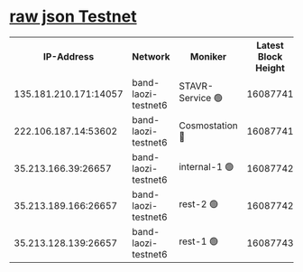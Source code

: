 
[raw json Testnet](https://rpc-check.bandt.stavr.tech/bandt/rpcbandt_result.json)
=

<table><tr><th>IP-Address</th><th>Network</th><th>Moniker</th><th>Latest Block Height</th><th>Earliest Block Height</th><th>Catching Up</th><th>Tx Index</th><th>Voting Power</th><th>Scan Time</th></tr><tr><td>135.181.210.171:14057</td><td>band-laozi-testnet6</td><td>STAVR-Service 🟢</td><td>16087741</td><td>15322501</td><td>False</td><td>on</td><td>0</td><td>2024-02-22T00:45:28.724269492UTC</td></tr><tr><td>222.106.187.14:53602</td><td>band-laozi-testnet6</td><td>Cosmostation 🔴</td><td>16087741</td><td>15423001</td><td>False</td><td>on</td><td>2203623</td><td>2024-02-22T00:45:30.180698765UTC</td></tr><tr><td>35.213.166.39:26657</td><td>band-laozi-testnet6</td><td>internal-1 🟢</td><td>16087742</td><td>15987742</td><td>False</td><td>on</td><td>0</td><td>2024-02-22T00:45:31.158868407UTC</td></tr><tr><td>35.213.189.166:26657</td><td>band-laozi-testnet6</td><td>rest-2 🟢</td><td>16087742</td><td>15987742</td><td>False</td><td>on</td><td>0</td><td>2024-02-22T00:45:32.202907360UTC</td></tr><tr><td>35.213.128.139:26657</td><td>band-laozi-testnet6</td><td>rest-1 🟢</td><td>16087743</td><td>15987743</td><td>False</td><td>on</td><td>0</td><td>2024-02-22T00:45:35.300447781UTC</td></tr></table>
